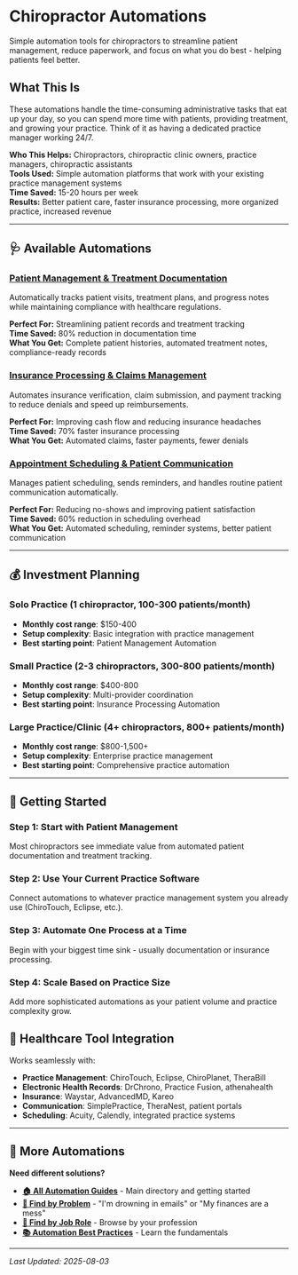 # Chiropractor Automations

Simple automation tools for chiropractors to streamline patient management, reduce paperwork, and focus on what you do best - helping patients feel better.

## What This Is

These automations handle the time-consuming administrative tasks that eat up your day, so you can spend more time with patients, providing treatment, and growing your practice. Think of it as having a dedicated practice manager working 24/7.

**Who This Helps:** Chiropractors, chiropractic clinic owners, practice managers, chiropractic assistants  
**Tools Used:** Simple automation platforms that work with your existing practice management systems  
**Time Saved:** 15-20 hours per week  
**Results:** Better patient care, faster insurance processing, more organized practice, increased revenue  

---

## 🩺 Available Automations

### [Patient Management & Treatment Documentation](Patient%20Management%20and%20Treatment%20Documentation.md)
Automatically tracks patient visits, treatment plans, and progress notes while maintaining compliance with healthcare regulations.

**Perfect For:** Streamlining patient records and treatment tracking  
**Time Saved:** 80% reduction in documentation time  
**What You Get:** Complete patient histories, automated treatment notes, compliance-ready records

### [Insurance Processing & Claims Management](Insurance%20Processing%20and%20Claims%20Management.md)
Automates insurance verification, claim submission, and payment tracking to reduce denials and speed up reimbursements.

**Perfect For:** Improving cash flow and reducing insurance headaches  
**Time Saved:** 70% faster insurance processing  
**What You Get:** Automated claims, faster payments, fewer denials

### [Appointment Scheduling & Patient Communication](Appointment%20Scheduling%20and%20Patient%20Communication.md)
Manages patient scheduling, sends reminders, and handles routine patient communication automatically.

**Perfect For:** Reducing no-shows and improving patient satisfaction  
**Time Saved:** 60% reduction in scheduling overhead  
**What You Get:** Automated scheduling, reminder systems, better patient communication

---

## 💰 Investment Planning

### Solo Practice (1 chiropractor, 100-300 patients/month)
- **Monthly cost range**: $150-400
- **Setup complexity**: Basic integration with practice management
- **Best starting point**: Patient Management Automation

### Small Practice (2-3 chiropractors, 300-800 patients/month)  
- **Monthly cost range**: $400-800
- **Setup complexity**: Multi-provider coordination
- **Best starting point**: Insurance Processing Automation

### Large Practice/Clinic (4+ chiropractors, 800+ patients/month)
- **Monthly cost range**: $800-1,500+
- **Setup complexity**: Enterprise practice management
- **Best starting point**: Comprehensive practice automation

---

## 🚀 Getting Started

### Step 1: Start with Patient Management
Most chiropractors see immediate value from automated patient documentation and treatment tracking.

### Step 2: Use Your Current Practice Software
Connect automations to whatever practice management system you already use (ChiroTouch, Eclipse, etc.).

### Step 3: Automate One Process at a Time
Begin with your biggest time sink - usually documentation or insurance processing.

### Step 4: Scale Based on Practice Size
Add more sophisticated automations as your patient volume and practice complexity grow.

## 🏥 Healthcare Tool Integration

Works seamlessly with:
- **Practice Management**: ChiroTouch, Eclipse, ChiroPlanet, TheraBill
- **Electronic Health Records**: DrChrono, Practice Fusion, athenahealth
- **Insurance**: Waystar, AdvancedMD, Kareo
- **Communication**: SimplePractice, TheraNest, patient portals
- **Scheduling**: Acuity, Calendly, integrated practice systems

---

## 🔗 More Automations

**Need different solutions?**
- **[🏠 All Automation Guides](../AI%20Automations%20Guide.md)** - Main directory and getting started
- **[🎯 Find by Problem](../Automation%20Workflows%20by%20Problem.md)** - "I'm drowning in emails" or "My finances are a mess"
- **[👔 Find by Job Role](../Automation%20Workflows%20by%20Job%20Role.md)** - Browse by your profession
- **[📚 Automation Best Practices](../Automation%20Best%20Practices.md)** - Learn the fundamentals

---

*Last Updated: 2025-08-03*
